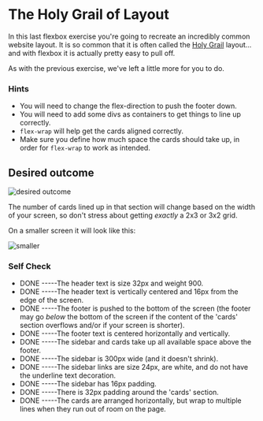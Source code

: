 # The Holy Grail of Layout

In this last flexbox exercise you're going to recreate an incredibly common website layout. It is so common that it is often called the [Holy Grail](https://www.google.com/search?q=holy+grail+layout&tbm=isch&sclient=img) layout... and with flexbox it is actually pretty easy to pull off.

As with the previous exercise, we've left a little more for you to do.

### Hints
- You will need to change the flex-direction to push the footer down.
- You will need to add some divs as containers to get things to line up correctly.
- `flex-wrap` will help get the cards aligned correctly.
-  Make sure you define how much space the cards should take up, in order for `flex-wrap` to work as intended.

## Desired outcome

![desired outcome](./desired-outcome.png)

The number of cards lined up in that section will change based on the width of your screen, so don't stress about getting _exactly_ a 2x3 or 3x2 grid.

On a smaller screen it will look like this:

![smaller](./desired-outcome-smaller.png)

### Self Check
- DONE -----The header text is size 32px and weight 900.
- DONE -----The header text is vertically centered and 16px from the edge of the screen.
- DONE -----The footer is pushed to the bottom of the screen (the footer may go _below_ the bottom of the screen if the content of the 'cards' section overflows and/or if your screen is shorter).
- DONE -----The footer text is centered horizontally and vertically.
- DONE -----The sidebar and cards take up all available space above the footer.
- DONE -----The sidebar is 300px wide (and it doesn't shrink).
- DONE -----The sidebar links are size 24px, are white, and do not have the underline text decoration.
- DONE -----The sidebar has 16px padding.
- DONE -----There is 32px padding around the 'cards' section.
- DONE -----The cards are arranged horizontally, but wrap to multiple lines when they run out of room on the page.
